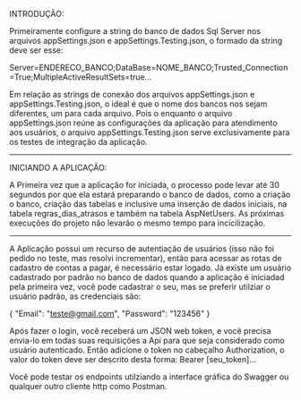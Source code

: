 INTRODUÇÃO:

Primeiramente configure a string do banco de dados Sql Server nos arquivos appSettings.json e appSettings.Testing.json, o formado da string deve ser esse:

Server=ENDERECO_BANCO;DataBase=NOME_BANCO;Trusted_Connection=True;MultipleActiveResultSets=true...

Em relação as strings de conexão dos arquivos appSettings.json e appSettings.Testing.json, o ideal é que o nome dos bancos nos sejam diferentes, um para cada arquivo. Pois o enquanto o arquivo appSettings.json reúne as configurações da aplicação para atendimento aos usuários, o arquivo appSettings.Testing.json serve exclusivamente para os testes de integração da aplicação. 

----------------

INICIANDO A APLICAÇÃO: 

A Primeira vez que a aplicação for iniciada, o processo pode levar até 30 segundos por que ela estará preparando o banco de dados, como a criação o banco, criação das tabelas e inclusive uma inserção de dados iniciais, na tabela regras_dias_atrasos e também na tabela AspNetUsers. As próximas execuções do projeto não levarão o mesmo tempo para incicilização.

----------------

A Aplicação possui um recurso de autentiação de usuários (isso não foi pedido no teste, mas resolvi incrementar), então para acessar as rotas de cadastro de contas a pagar, é necessário estar logado. Já existe um usuário cadastrado por padrão 
no banco de dados quando a aplicação é iniciadad pela primeira vez, você pode cadastrar o seu, mas se preferir utilziar o usuário padrão, as credenciais são: 

{
    "Email": "teste@gmail.com", 
    "Password": "123456" 
}

Após fazer o login, você receberá um JSON web token, e você precisa envia-lo em todas suas requisições a Api para que seja considerado como usuário autenticado. Então adicione o token no cabeçalho Authorization, o valor do token deve ser descrito desta forma: Bearer [seu_token]...

Você pode testar os endpoints utilziando a interface gráfica do Swagger ou qualquer outro cliente http como Postman.


